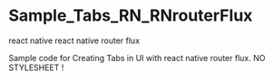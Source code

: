 # Sample_Tabs_RN_RNrouterFlux
 react native
 react native router flux
 
 Sample code for Creating Tabs in UI with react native router flux.
 NO STYLESHEET !
